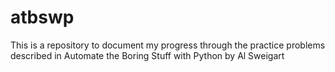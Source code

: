 # atbswp
This is a repository to document my progress through the practice problems described in Automate the Boring Stuff with Python by Al Sweigart
